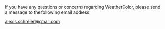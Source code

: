 If you have any questions or concerns regarding WeatherColor, please send a message to the following email address:

alexis.schreier@gmail.com
